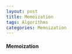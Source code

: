 ```yaml
---
layout: post
title: Memoization
tags: Algorithms
categories: Memoization
---
```



<h4> Memoization </h4>

